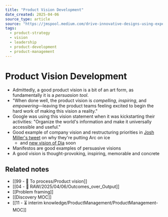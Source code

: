 ```yaml
---
title: "Product Vision Development"
date_created: 2025-04-06
source_type: article
source: "https://jmspool.medium.com/drive-innovative-designs-using-experience-visions-5bf706a45636, https://www.svpg.com/examples/, https://www.svpg.com/product-vision-vs-mission/"
tags:
  - product-strategy
  - vision
  - leadership
  - product-development
  - product-management
---
```


# Product Vision Development

- Admittedly, a good product vision is a bit of an art form, as fundamentally it is a _persuasion tool_.
- "When done well, the product vision is _compelling_, _inspiring_, and _empowering_—leaving the product teams feeling excited to begin the hard work of making this vision a reality."
- Google was using this vision statement when it was kickstarting their activities: "Organize the world's information and make it universally accessible and useful."
- Good example of company vision and restructuring priorities in [Josh Miller's tweet](https://x.com/joshm/status/1850717644779110643) on why they're putting Arc on ice
	- and [new vision of Dia](https://www.diabrowser.com/) soon
- Manifestos are good examples of persuasive visions
- A good vision is thought-provoking, inspiring, memorable and concrete

## Related notes
- [[99 - 📄 To process/Product vision]]
- [[04 - 💽 RAW/2025/04/06/Outcomes_over_Output]]
- [[Problem framing]]
- [[Discovery MOC]]
- [[11 - ⏳ interim knowledge/ProductManagement/ProductManagement-MOC]]